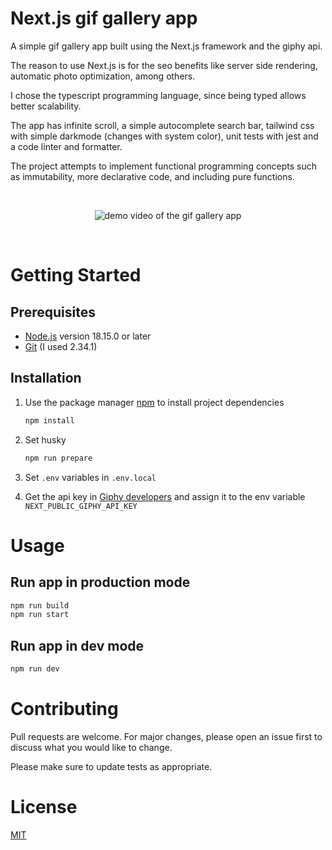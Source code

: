 # Next.js gif gallery app

A simple gif gallery app built using the Next.js framework and the giphy api.

The reason to use Next.js is for the seo benefits like server side rendering, automatic photo optimization, among others.

I chose the typescript programming language, since being typed allows better scalability.

The app has infinite scroll, a simple autocomplete search bar, tailwind css with simple darkmode (changes with system color), unit tests with jest and a code linter and formatter.

The project attempts to implement functional programming concepts such as immutability, more declarative code, and including pure functions.

&nbsp;

<p align='center'>
   <img
      src='https://drive.google.com/uc?id=1JxudsHnc2e_5NBWsRzhOCRALWRBEATHm'
      alt='demo video of the gif gallery app'
   />
</p>

&nbsp;

# Getting Started

## Prerequisites

- [Node.js](https://nodejs.org/en/download/) version 18.15.0 or later
- [Git](https://git-scm.com/downloads) (I used 2.34.1)

## Installation

1. Use the package manager [npm](https://docs.npmjs.com/downloading-and-installing-node-js-and-npm) to install project dependencies

   ```bash
   npm install
   ```
2. Set husky

   ```bash
   npm run prepare
   ```

3. Set `.env` variables in `.env.local`

4. Get the api key in [Giphy developers](https://developers.giphy.com/) and assign it to the env variable `NEXT_PUBLIC_GIPHY_API_KEY`

# Usage

## Run app in production mode

```bash
npm run build
npm run start
```

## Run app in dev mode

```bash
npm run dev
```

# Contributing

Pull requests are welcome. For major changes, please open an issue first
to discuss what you would like to
change.

Please make sure to update tests as appropriate.

# License

[MIT](https://choosealicense.com/licenses/mit/)
